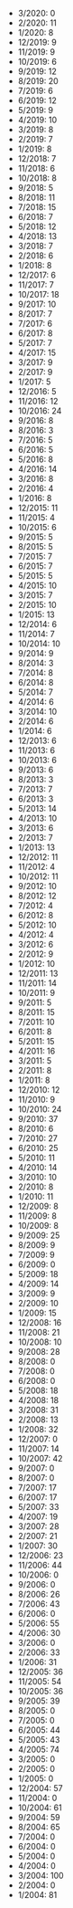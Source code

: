 *  3/2020: 0
*  2/2020: 11
*  1/2020: 8
*  12/2019: 9
*  11/2019: 9
*  10/2019: 6
*  9/2019: 12
*  8/2019: 20
*  7/2019: 6
*  6/2019: 12
*  5/2019: 9
*  4/2019: 10
*  3/2019: 8
*  2/2019: 7
*  1/2019: 8
*  12/2018: 7
*  11/2018: 6
*  10/2018: 8
*  9/2018: 5
*  8/2018: 11
*  7/2018: 15
*  6/2018: 7
*  5/2018: 12
*  4/2018: 13
*  3/2018: 7
*  2/2018: 6
*  1/2018: 8
*  12/2017: 6
*  11/2017: 7
*  10/2017: 18
*  9/2017: 10
*  8/2017: 7
*  7/2017: 6
*  6/2017: 8
*  5/2017: 7
*  4/2017: 15
*  3/2017: 9
*  2/2017: 9
*  1/2017: 5
*  12/2016: 5
*  11/2016: 12
*  10/2016: 24
*  9/2016: 8
*  8/2016: 3
*  7/2016: 5
*  6/2016: 5
*  5/2016: 8
*  4/2016: 14
*  3/2016: 8
*  2/2016: 4
*  1/2016: 8
*  12/2015: 11
*  11/2015: 4
*  10/2015: 6
*  9/2015: 5
*  8/2015: 5
*  7/2015: 7
*  6/2015: 7
*  5/2015: 5
*  4/2015: 10
*  3/2015: 7
*  2/2015: 10
*  1/2015: 13
*  12/2014: 6
*  11/2014: 7
*  10/2014: 10
*  9/2014: 9
*  8/2014: 3
*  7/2014: 8
*  6/2014: 8
*  5/2014: 7
*  4/2014: 6
*  3/2014: 10
*  2/2014: 6
*  1/2014: 6
*  12/2013: 6
*  11/2013: 6
*  10/2013: 6
*  9/2013: 6
*  8/2013: 3
*  7/2013: 7
*  6/2013: 3
*  5/2013: 14
*  4/2013: 10
*  3/2013: 6
*  2/2013: 7
*  1/2013: 13
*  12/2012: 11
*  11/2012: 4
*  10/2012: 11
*  9/2012: 10
*  8/2012: 12
*  7/2012: 4
*  6/2012: 8
*  5/2012: 10
*  4/2012: 4
*  3/2012: 6
*  2/2012: 9
*  1/2012: 10
*  12/2011: 13
*  11/2011: 14
*  10/2011: 9
*  9/2011: 5
*  8/2011: 15
*  7/2011: 10
*  6/2011: 8
*  5/2011: 15
*  4/2011: 16
*  3/2011: 5
*  2/2011: 8
*  1/2011: 8
*  12/2010: 12
*  11/2010: 9
*  10/2010: 24
*  9/2010: 37
*  8/2010: 6
*  7/2010: 27
*  6/2010: 25
*  5/2010: 11
*  4/2010: 14
*  3/2010: 10
*  2/2010: 8
*  1/2010: 11
*  12/2009: 8
*  11/2009: 8
*  10/2009: 8
*  9/2009: 25
*  8/2009: 9
*  7/2009: 9
*  6/2009: 0
*  5/2009: 18
*  4/2009: 14
*  3/2009: 9
*  2/2009: 10
*  1/2009: 15
*  12/2008: 16
*  11/2008: 21
*  10/2008: 10
*  9/2008: 28
*  8/2008: 0
*  7/2008: 0
*  6/2008: 0
*  5/2008: 18
*  4/2008: 18
*  3/2008: 31
*  2/2008: 13
*  1/2008: 32
*  12/2007: 0
*  11/2007: 14
*  10/2007: 42
*  9/2007: 0
*  8/2007: 0
*  7/2007: 17
*  6/2007: 17
*  5/2007: 33
*  4/2007: 19
*  3/2007: 28
*  2/2007: 21
*  1/2007: 30
*  12/2006: 23
*  11/2006: 44
*  10/2006: 0
*  9/2006: 0
*  8/2006: 26
*  7/2006: 43
*  6/2006: 0
*  5/2006: 55
*  4/2006: 30
*  3/2006: 0
*  2/2006: 33
*  1/2006: 31
*  12/2005: 36
*  11/2005: 54
*  10/2005: 36
*  9/2005: 39
*  8/2005: 0
*  7/2005: 0
*  6/2005: 44
*  5/2005: 43
*  4/2005: 74
*  3/2005: 0
*  2/2005: 0
*  1/2005: 0
*  12/2004: 57
*  11/2004: 0
*  10/2004: 61
*  9/2004: 59
*  8/2004: 65
*  7/2004: 0
*  6/2004: 0
*  5/2004: 0
*  4/2004: 0
*  3/2004: 100
*  2/2004: 0
*  1/2004: 81